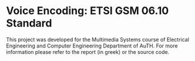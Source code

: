 # Voice Encoding: ETSI GSM 06.10 Standard

This project was developed for the Multimedia Systems course of 
Electrical Engineering and Computer Engineering Department
of AuTH. For more information please refer to the report (in greek)
or the source code.